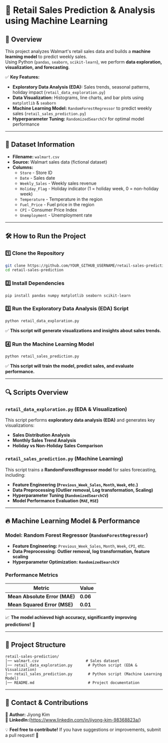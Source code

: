# 🛒 Retail Sales Prediction & Analysis using Machine Learning

## 📌 Overview
This project analyzes Walmart's retail sales data and builds a **machine learning model** to predict weekly sales.  
Using Python (`pandas`, `seaborn`, `scikit-learn`), we perform **data exploration, visualization, and forecasting**.  

✅ **Key Features:**  
- **Exploratory Data Analysis (EDA):** Sales trends, seasonal patterns, holiday impact (`retail_data_exploration.py`)  
- **Data Visualization:** Histograms, line charts, and bar plots using `matplotlib` & `seaborn`  
- **Machine Learning Model:** `RandomForestRegressor` to predict weekly sales (`retail_sales_prediction.py`)  
- **Hyperparameter Tuning:** `RandomizedSearchCV` for optimal model performance  

---

## 📂 Dataset Information
- **Filename:** `walmart.csv`
- **Source:** Walmart sales data (fictional dataset)
- **Columns:**
  - `Store` - Store ID  
  - `Date` - Sales date  
  - `Weekly_Sales` - Weekly sales revenue  
  - `Holiday_Flag` - Holiday indicator (1 = holiday week, 0 = non-holiday week)  
  - `Temperature` - Temperature in the region  
  - `Fuel_Price` - Fuel price in the region  
  - `CPI` - Consumer Price Index  
  - `Unemployment` - Unemployment rate  

---

## 🛠️ How to Run the Project
### **1️⃣ Clone the Repository**
```bash
git clone https://github.com/YOUR_GITHUB_USERNAME/retail-sales-prediction.git
cd retail-sales-prediction
```

### **2️⃣ Install Dependencies**
```bash
pip install pandas numpy matplotlib seaborn scikit-learn
```

### **3️⃣ Run the Exploratory Data Analysis (EDA) Script**
```bash
python retail_data_exploration.py
```
✅ **This script will generate visualizations and insights about sales trends.**  

### **4️⃣ Run the Machine Learning Model**
```bash
python retail_sales_prediction.py
```
✅ **This script will train the model, predict sales, and evaluate performance.**  

---

## 🔍 Scripts Overview
### **`retail_data_exploration.py` (EDA & Visualization)**
This script performs **exploratory data analysis (EDA)** and generates key visualizations:  
- **Sales Distribution Analysis**  
- **Monthly Sales Trend Analysis**  
- **Holiday vs Non-Holiday Sales Comparison**  

### **`retail_sales_prediction.py` (Machine Learning)**
This script trains a **RandomForestRegressor model** for sales forecasting, including:  
- **Feature Engineering (`Previous_Week_Sales`, `Month`, `Week`, etc.)**  
- **Data Preprocessing (Outlier removal, Log transformation, Scaling)**  
- **Hyperparameter Tuning (`RandomizedSearchCV`)**  
- **Model Performance Evaluation (`MAE`, `MSE`)**  

---

## 🔥 Machine Learning Model & Performance
### **Model:** Random Forest Regressor (`RandomForestRegressor`)  
- **Feature Engineering:** `Previous_Week_Sales`, `Month`, `Week`, `CPI`, etc.  
- **Data Preprocessing:** **Outlier removal, log transformation, feature scaling**  
- **Hyperparameter Optimization:** **`RandomizedSearchCV`**  

### **Performance Metrics**
| Metric | Value |
|--------|-------|
| **Mean Absolute Error (MAE)** | **0.06** |
| **Mean Squared Error (MSE)**  | **0.01** |

📈 **The model achieved high accuracy, significantly improving predictions!** 🚀  

---

## 📌 Project Structure
```
retail-sales-prediction/
│── walmart.csv                     # Sales dataset
│── retail_data_exploration.py       # Python script (EDA & Visualization)
│── retail_sales_prediction.py       # Python script (Machine Learning Model)
│── README.md                        # Project documentation
```

---

## 📢 Contact & Contributions
📧 **Author:** Jiyong Kim  
💼 **LinkedIn:**(https://www.linkedin.com/in/jiyong-kim-98368823a/)    

💡 **Feel free to contribute!** If you have suggestions or improvements, submit a pull request! 🚀  
